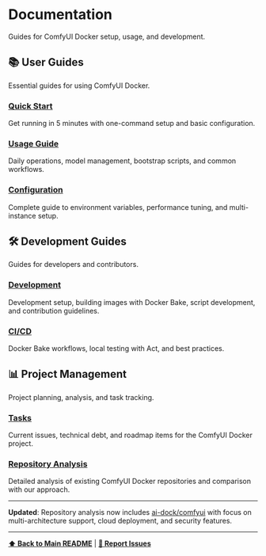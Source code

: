 # Documentation

Guides for ComfyUI Docker setup, usage, and development.

## 📚 User Guides

Essential guides for using ComfyUI Docker.

### [Quick Start](user-guides/quick-start.md)
Get running in 5 minutes with one-command setup and basic configuration.

### [Usage Guide](user-guides/usage.md)
Daily operations, model management, bootstrap scripts, and common workflows.

### [Configuration](user-guides/configuration.md)
Complete guide to environment variables, performance tuning, and multi-instance setup.



## 🛠️ Development Guides

Guides for developers and contributors.

### [Development](development-guides/development.md)
Development setup, building images with Docker Bake, script development, and contribution guidelines.

### [CI/CD](development-guides/ci-cd.md)
Docker Bake workflows, local testing with Act, and best practices.

## 📊 Project Management

Project planning, analysis, and task tracking.

### [Tasks](project-management/tasks.md)
Current issues, technical debt, and roadmap items for the ComfyUI Docker project.

### [Repository Analysis](project-management/repository-analysis.md)
Detailed analysis of existing ComfyUI Docker repositories and comparison with our approach.

---

**Updated**: Repository analysis now includes [ai-dock/comfyui](https://github.com/ai-dock/comfyui) with focus on multi-architecture support, cloud deployment, and security features.

---

**[⬆ Back to Main README](../README.md)** | **[🐛 Report Issues](https://github.com/pixeloven/ComfyUI-Docker/issues)** 